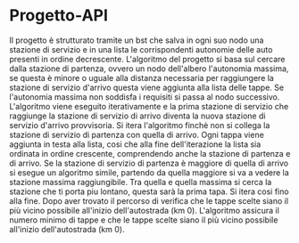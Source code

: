 # Progetto-API
Il progetto è strutturato tramite un bst che salva in ogni suo nodo una stazione di servizio e in una lista le corrispondenti autonomie delle auto presenti in ordine decrescente. L'algoritmo del progetto si basa sul cercare dalla stazione di partenza, ovvero un nodo dell'albero l'autonomia massima, se questa è minore o uguale alla distanza necessaria per raggiungere la stazione di servizio d'arrivo questa viene aggiunta alla lista delle tappe. Se l'autonomia massima non soddisfa i requisiti si passa al nodo successivo. L'algoritmo viene eseguito iterativamente e la prima stazione di servizio che raggiunge la stazione di servizio di arrivo diventa la nuova stazione di servizio d'arrivo provvisoria. Si itera l'algoritmo finchè non si collega la stazione di servizio di partenza con quella di arrivo. Ogni tappa viene aggiunta in testa alla lista, cosi che alla fine dell'iterazione la lista sia ordinata in ordine crescente, comprendendo anche la stazione di partenza e di arrivo. Se la stazione di servizio di partenza è maggiore di quella di arrivo si esegue un algoritmo simile, partendo da quella maggiore si va a vedere la stazione massima raggiungibile. Tra quella e quella massima si cerca la stazione che ti porta piu lontano, questa sarà la prima tapa. Si itera cosi fino alla fine. Dopo aver trovato il percorso di verifica che le tappe scelte siano il più vicino possibile all'inizio dell'autostrada (km 0). L'algoritmo assicura il numero minimo di tappe e che le tappe scelte siano il più vicino possibile all'inizio dell'autostrada (km 0).
